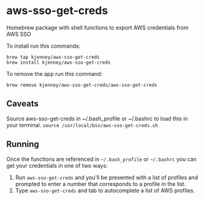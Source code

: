 # aws-sso-get-creds
Homebrew package with shell functions to export AWS credentials from AWS SSO

To install run this commands:

```
brew tap kjenney/aws-sso-get-creds
brew install kjenney/aws-sso-get-creds
```

To remove the app run this command:

`brew remove kjenney/aws-sso-get-creds/aws-sso-get-creds`

## Caveats

Source aws-sso-get-creds in ~/.bash_profile or ~/.bashrc to load this in your terminal.
`source /usr/local/bin/aws-sso-get-creds.sh`

## Running

Once the functions are referenced in `~/.bash_profile` or `~/.bashrc` you can get your credentials in one of two ways:

1. Run `aws-sso-get-creds` and you'll be presented with a list of profiles and prompted to enter a number that corresponds to a profile in the list.
2. Type `aws-sso-get-creds` and tab to autocomplete a list of AWS profiles.
